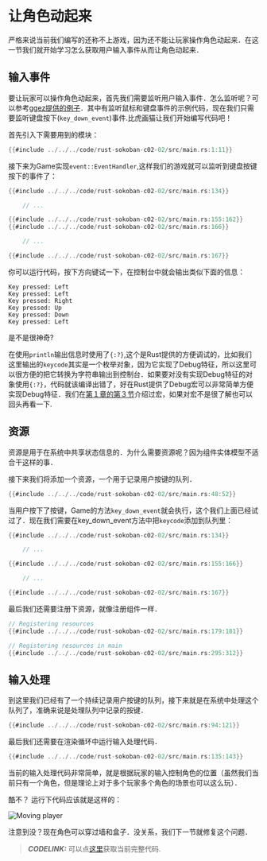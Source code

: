 # 让角色动起来

严格来说当前我们编写的还称不上游戏，因为还不能让玩家操作角色动起来．在这一节我们就开始学习怎么获取用户输入事件从而让角色动起来．

## 输入事件
要让玩家可以操作角色动起来，首先我们需要监听用户输入事件．怎么监听呢？可以参考[ggez提供的例子](https://github.com/ggez/ggez/blob/master/examples/input_test.rs#L59)．其中有监听鼠标和键盘事件的示例代码，现在我们只需要监听键盘按下(`key_down_event`)事件.比虎画猫让我们开始编写代码吧！

首先引入下需要用到的模块：

```rust
{{#include ../../../code/rust-sokoban-c02-02/src/main.rs:1:11}}
```

接下来为Game实现`event::EventHandler`,这样我们的游戏就可以监听到键盘按键按下的事件了：

```rust
{{#include ../../../code/rust-sokoban-c02-02/src/main.rs:134}}

    // ...

{{#include ../../../code/rust-sokoban-c02-02/src/main.rs:155:162}}
{{#include ../../../code/rust-sokoban-c02-02/src/main.rs:166}}

    // ...

{{#include ../../../code/rust-sokoban-c02-02/src/main.rs:167}}
```

你可以运行代码，按下方向键试一下，在控制台中就会输出类似下面的信息：

```
Key pressed: Left
Key pressed: Left
Key pressed: Right
Key pressed: Up
Key pressed: Down
Key pressed: Left
```

是不是很神奇?

在使用`println`输出信息时使用了`{:?}`,这个是Rust提供的方便调试的，比如我们这里输出的`keycode`其实是一个枚举对象，因为它实现了Debug特征，所以这里可以很方便的把它转换为字符串输出到控制台．如果要对没有实现Debug特征的对象使用`{:?}`，代码就该编译出错了，好在Rust提供了Debug宏可以非常简单方便实现Debug特征．我们在[第１章的第３节](./c01-03-entities-components.html)介绍过宏，如果对宏不是很了解也可以回头再看一下.

## 资源
资源是用于在系统中共享状态信息的．为什么需要资源呢？因为组件实体模型不适合干这样的事．

接下来我们将添加一个资源，一个用于记录用户按键的队列．

```rust
{{#include ../../../code/rust-sokoban-c02-02/src/main.rs:48:52}}
```

当用户按下了按键，Game的方法`key_down_event`就会执行，这个我们上面已经试过了．现在我们需要在key_down_event方法中把`keycode`添加到队列里：

```rust
{{#include ../../../code/rust-sokoban-c02-02/src/main.rs:134}}

    // ...

{{#include ../../../code/rust-sokoban-c02-02/src/main.rs:155:166}}

    // ...

{{#include ../../../code/rust-sokoban-c02-02/src/main.rs:167}}
```

最后我们还需要注册下资源，就像注册组件一样．

```rust
// Registering resources
{{#include ../../../code/rust-sokoban-c02-02/src/main.rs:179:181}}

// Registering resources in main
{{#include ../../../code/rust-sokoban-c02-02/src/main.rs:295:312}}
```

## 输入处理

到这里我们已经有了一个持续记录用户按键的队列，接下来就是在系统中处理这个队列了，准确来说是处理队列中记录的按键．

```rust
{{#include ../../../code/rust-sokoban-c02-02/src/main.rs:94:121}}
```

最后我们还需要在渲染循环中运行输入处理代码．

```rust
{{#include ../../../code/rust-sokoban-c02-02/src/main.rs:135:143}}
```

当前的输入处理代码非常简单，就是根据玩家的输入控制角色的位置（虽然我们当前只有一个角色，但是理论上对于多个玩家多个角色的场景也可以这么玩）．

酷不？ 运行下代码应该就是这样的：

![Moving player](./images/input.gif)

注意到没？现在角色可以穿过墙和盒子．没关系，我们下一节就修复这个问题．

> **_CODELINK:_**  可以点[这里](https://github.com/open-mit/rust-sokoban/tree/master/code/rust-sokoban-c02-02)获取当前完整代码.